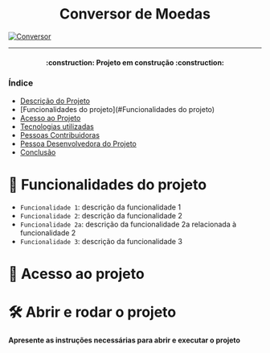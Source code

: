 
<h1 align="center"> Conversor de Moedas</h1>
<a href="https://docusaurus.io">
      <img src="" alt="Conversor">
    </a>
<hr>

<h4 align="center"> 
    :construction:  Projeto em construção  :construction:
</h4>

### Índice 

* [Descrição do Projeto](#descrição-do-projeto)
* [Funcionalidades do projeto](#Funcionalidades do projeto)
* [Acesso ao Projeto](#acesso-ao-projeto)
* [Tecnologias utilizadas](#tecnologias-utilizadas)
* [Pessoas Contribuidoras](#pessoas-contribuidoras)
* [Pessoa Desenvolvedora do Projeto](#pessoas-desenvolvedoras)
* [Conclusão](#conclusão)



# :hammer: Funcionalidades do projeto

- `Funcionalidade 1`: descrição da funcionalidade 1
- `Funcionalidade 2`: descrição da funcionalidade 2
- `Funcionalidade 2a`: descrição da funcionalidade 2a relacionada à funcionalidade 2
- `Funcionalidade 3`: descrição da funcionalidade 3

  
# 📁 Acesso ao projeto


# 🛠️ Abrir e rodar o projeto

**Apresente as instruções necessárias para abrir e executar o projeto**
